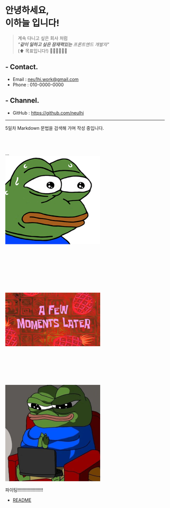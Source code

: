 # 안녕하세요,<br>이하늘 입니다!

> 계속 다니고 싶은 회사 처럼  
> _"**같이 일하고 싶은 잠재력있는** 프론트엔드 개발자"_  
> (⬆️ 목표입니다!) 🧑‍💻🧑‍💻🧑‍💻

## - Contact.

- Email : <neu1hi.work@gmail.com>
- Phone : 010-0000-0000

## - Channel.

- GitHub : https://github.com/neulhi

---

5일차 Markdown 문법을 검색해 가며 작성 중입니다.

<br>
<br>

...  
<img src="./assets/md/sweaty.png" width="300px" alt="마크다운 문법 검색하며 작성 중인 모습">

<br>
<br>
<br>
<br>
<br>
<br>
<br>
<br>

<img src="./assets/md/a-few-months-later.jpg" width="300" alt="마크다운 문법 검색하며 작성 중인 모습">

<br>
<br>
<br>
<br>
<br>
<br>
<br>
<br>

<img src="./assets/md/coding.png" width="300px" alt="마크다운 문법 검색하며 작성 중인 모습">

<!-- ![식은땀 흘리는 이미지](/assets/md/sweaty.png "마크다운 문법 검색하며 작성 중인 모습")

![a few months later](/assets/md/a-few-months-later.jpg "a few months later")

![자신만만한 이미지](/assets/md/coding.png "자신만만한 모습") -->

파이팅!!!!!!!!!!!!!!!!!!!!

- [README](https://github.com/neulhi/homework/blob/main/README.md "README.md")

